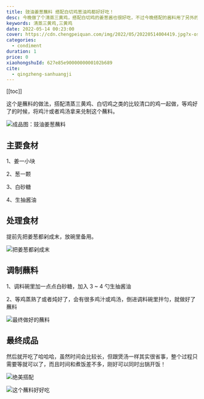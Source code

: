 ```yaml
---
title: 豉油姜葱蘸料 搭配白切鸡葱油鸡都好好吃！
desc: 今晚做了个清蒸三黄鸡，搭配白切鸡的姜葱酱也很好吃，不过今晚搭配的酱料用了另外的做法，平时可以交叉换口味试试！
keywords: 清蒸三黄鸡,三黄鸡
date: 2022-05-14 00:23:00
cover: https://cdn.chengpeiquan.com/img/2022/05/20220514004419.jpg?x-oss-process=image/interlace,1
categories:
  - condiment
duration: 1
price: 0
xiaohongshuId: 627e85e9000000000102b689
cite:
  - qingzheng-sanhuangji
---
```


[[toc]]

这个是蘸料的做法，搭配清蒸三黄鸡、白切鸡之类的比较清口的鸡一起做，等鸡好了的时候，将鸡汁或者鸡汤拿来兑制这个蘸料。

![成品图：豉油姜葱蘸料](https://cdn.chengpeiquan.com/img/2022/05/20220514003259.jpg?x-oss-process=image/interlace,1)

## 主要食材

1、姜一小块

2、葱一颗

3、白砂糖

4、生抽酱油

## 处理食材

提前先把姜葱都剁成末，放碗里备用。

![把姜葱都剁成末](https://cdn.chengpeiquan.com/img/2022/05/20220514003252.jpg?x-oss-process=image/interlace,1)

## 调制蘸料

1、调料碗里加一点点白砂糖，加入 3 ~ 4 勺生抽酱油

2、等鸡蒸熟了或者炖好了，会有很多鸡汁或鸡汤，倒进调料碗里拌匀，就做好了蘸料

![最终做好的蘸料](https://cdn.chengpeiquan.com/img/2022/05/20220514003256.jpg?x-oss-process=image/interlace,1)

## 最终成品

然后就开吃了哈哈哈，虽然时间会比较长，但跟煲汤一样其实很省事，整个过程只需要等就可以了，而且时间和煮饭差不多，刚好可以同时出锅开饭！

![绝美搭配](https://cdn.chengpeiquan.com/img/2022/05/20220514003257.jpg?x-oss-process=image/interlace,1)

![这个蘸料好好吃](https://cdn.chengpeiquan.com/img/2022/05/20220514003259.jpg?x-oss-process=image/interlace,1)
